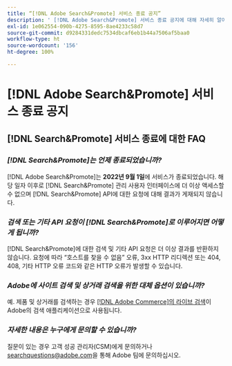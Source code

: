 ```yaml
---
title: “[!DNL Adobe Search&Promote] 서비스 종료 공지”
description: ' [!DNL Adobe Search&Promote] 서비스 종료 공지에 대해 자세히 알아보십시오.'
exl-id: 1e062554-090b-4275-8595-8ae4233c58d7
source-git-commit: d9284331dedc7534dbcaf6eb1b44a7506af5baa0
workflow-type: ht
source-wordcount: '156'
ht-degree: 100%

---
```


# [!DNL Adobe Search&Promote] 서비스 종료 공지

## [!DNL Search&Promote] 서비스 종료에 대한 FAQ

### **_[!DNL Search&Promote]는 언제 종료되었습니까?_**

[!DNL Adobe Search&Promote]는 **2022년 9월 1일**&#x200B;에 서비스가 종료되었습니다. 해당 일자 이후로 [!DNL Search&Promote] 관리 사용자 인터페이스에 더 이상 액세스할 수 없으며 [!DNL Search&Promote] API에 대한 요청에 대해 결과가 게재되지 않습니다.

### **_검색 또는 기타 API 요청이 [!DNL Search&Promote]로 이루어지면 어떻게 됩니까?_**

[!DNL Search&Promote]에 대한 검색 및 기타 API 요청은 더 이상 결과를 반환하지 않습니다. 요청에 따라 “호스트를 찾을 수 없음” 오류, 3xx HTTP 리디렉션 또는 404, 408, 기타 HTTP 오류 코드와 같은 HTTP 오류가 발생할 수 있습니다.

### **_Adobe에 사이트 검색 및 상거래 검색을 위한 대체 옵션이 있습니까?_**

예. 제품 및 상거래를 검색하는 경우 [ [!DNL Adobe Commerce]의 라이브 검색](https://experienceleague.adobe.com/docs/commerce-merchant-services/live-search/guide-overview.html?lang=ko)이 Adobe의 검색 애플리케이션으로 사용됩니다.

<!-- ### **_Can Adobe recommend any frameworks or platforms that offer features similar to Search&Promote?_**

  Yes. If the Search&Promote feature is critical to your marketing strategy, consider the many open-source frameworks that exist to power search, including [Apache Solr](https://solr.apache.org/) and [Elastic Free and Open](https://www.elastic.co/about/free-and-open).  

  Also, both [AWS](https://aws.amazon.com/cloudsearch/) and [Microsoft&reg; Azure](https://azure.microsoft.com/en-us/services/search/) provide cloud-native search capabilities on their respective cloud platforms. You can integrate both options into Adobe Experience Manager Sites to power site search and more. -->

### **_자세한 내용은 누구에게 문의할 수 있습니까?_**

질문이 있는 경우 고객 성공 관리자(CSM)에게 문의하거나 [searchquestions@adobe.com](mailto:searchquestions@adobe.com)을 통해 Adobe 팀에 문의하십시오.
